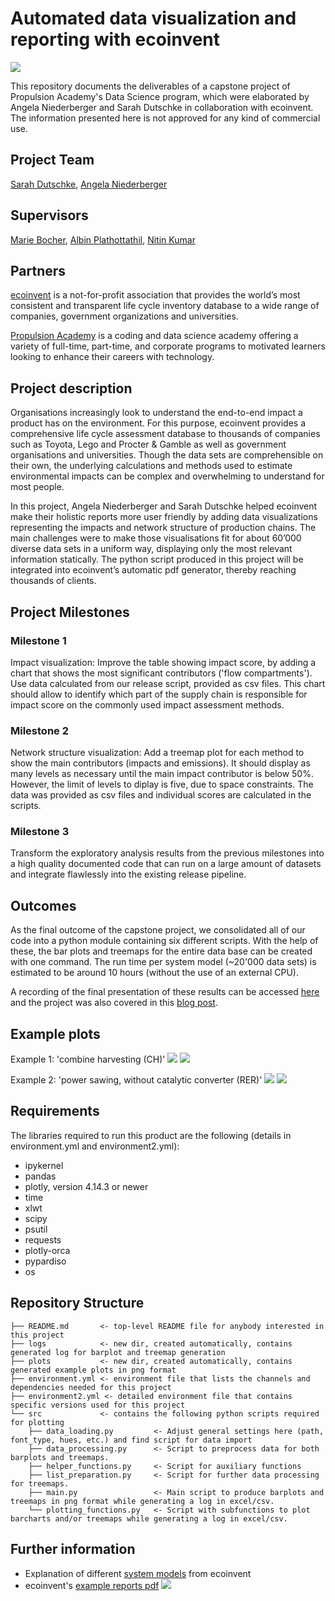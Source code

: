 # Automated data visualization and reporting with ecoinvent

![](fertilizers_slider_3.7_2.jpg)

This repository documents the deliverables of a capstone project of Propulsion Academy's Data Science program, which were elaborated by Angela Niederberger and Sarah Dutschke in collaboration with ecoinvent. The information presented here is not approved for any kind of commercial use.

Project Team
-----------

[Sarah Dutschke](https://www.linkedin.com/in/sarah-dutschke/), 
[Angela Niederberger](https://www.linkedin.com/in/angela-niederberger/)

Supervisors
-----------

[Marie Bocher](linkedin.com/in/marie-bocher-8b6b5562), 
[Albin Plathottathil](https://www.linkedin.com/in/albin-plathottathil/), 
[Nitin Kumar](https://www.linkedin.com/in/drnitinkumar)

Partners
 -------
[ecoinvent](https://www.ecoinvent.org/) is a not-for-profit association that provides the world’s most consistent and transparent life cycle inventory database to a wide range of companies, government organizations and universities.

[Propulsion Academy](https://propulsion.academy/) is a coding and data science academy offering a variety of full-time, part-time, and corporate programs to motivated learners looking to enhance their careers with technology.

Project description
-------------------
Organisations increasingly look to understand the end-to-end impact a product has on the environment. For this purpose, ecoinvent provides a comprehensive life cycle assessment database to thousands of companies such as Toyota, Lego and Procter & Gamble as well as government organisations and universities. Though the data sets are comprehensible on their own, the underlying calculations and methods used to estimate environmental impacts can be complex and overwhelming to understand for most people.

In this project, Angela Niederberger and Sarah Dutschke helped ecoinvent make their holistic reports more user friendly by adding data visualizations representing the impacts and network structure of production chains. The main challenges were to make those visualisations fit for about 60’000 diverse data sets in a uniform way, displaying only the most relevant information statically. The python script produced in this project will be integrated into ecoinvent’s automatic pdf generator, thereby reaching thousands of clients.

Project Milestones
-------------------
### Milestone 1
 Impact visualization: Improve the table showing impact score, by adding a chart that shows the most significant contributors ('flow compartments'). Use data calculated from our release script, provided as csv files. This chart should allow to identify which part of the supply chain is responsible for impact score on the commonly used impact assessment methods.

 ### Milestone 2
 Network structure visualization: Add a treemap plot for each method to show the main contributors (impacts and emissions). It should display as many levels as necessary until the main impact contributor is below 50%. However, the limit of levels to diplay is five, due to space constraints. The data was provided as csv files and individual scores are calculated in the scripts.
 
 ### Milestone 3
 Transform the exploratory analysis results from the previous milestones into a high quality documented code that can run on a large amount of datasets and integrate flawlessly into the existing release pipeline.
 
 Outcomes
 ---------
As the final outcome of the capstone project, we consolidated all of our code into a python module containing six different scripts. With the help of these, the bar plots and treemaps for the entire data base can be created with one command. The run time per system model (~20'000 data sets) is estimated to be around 10 hours (without the use of an external CPU).

A recording of the final presentation of these results can be accessed [here](https://drive.google.com/file/d/1Jh67n0SGt3aIAk883NEZUIKCw5ZzZ4Sh/view?usp=sharing) and the project was also covered in this [blog post](https://propulsion.academy/blog/data-science-abschlussprojekte-batch-13).

Example plots
---------
Example 1: 'combine harvesting (CH)'
![](barplot_1.png)
![](treemap_1.png)

Example 2: 'power sawing, without catalytic converter (RER)'
![](barplot_2.png)
![](treemap_2.png)

Requirements
------------
The libraries required to run this product are the following (details in environment.yml and environment2.yml):
  - ipykernel
  - pandas
  - plotly, version 4.14.3 or newer
  - time
  - xlwt
  - scipy
  - psutil
  - requests
  - plotly-orca
  - pypardiso
  - os

Repository Structure
------------
    ├── README.md       <- top-level README file for anybody interested in this project
    ├── logs            <- new dir, created automatically, contains generated log for barplot and treemap generation
    ├── plots           <- new dir, created automatically, contains generated example plots in png format
    ├── environment.yml <- environment file that lists the channels and dependencies needed for this project
    ├── environment2.yml <- detailed environment file that contains specific versions used for this project
    └── src             <- contains the following python scripts required for plotting
        ├── data_loading.py         <- Adjust general settings here (path, font_type, hues, etc.) and find script for data import 
        ├── data_processing.py      <- Script to preprocess data for both barplots and treemaps.
        ├── helper_functions.py     <- Script for auxiliary functions
        ├── list_preparation.py     <- Script for further data processing for treemaps.
        ├── main.py                 <- Main script to produce barplots and treemaps in png format while generating a log in excel/csv.
        └── plotting_functions.py   <- Script with subfunctions to plot barcharts and/or treemaps while generating a log in excel/csv.


Further information
------------
- Explanation of different [system models](https://www.ecoinvent.org/database/system-models-in-ecoinvent-3/system-models-in-ecoinvent-3.html) from ecoinvent
- ecoinvent's [example reports pdf](https://www.ecoinvent.org/support/documents-and-files/example-datasets/example-datasets.html)
![](pdf_teaser.png)
